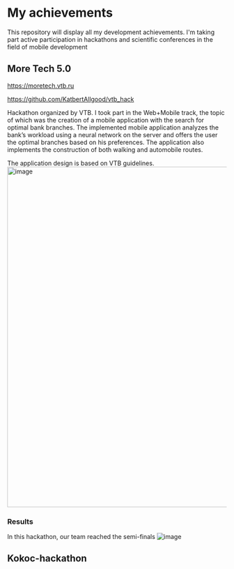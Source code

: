 # My achievements
This repository will display all my development achievements. I'm taking part active participation in hackathons and scientific conferences in the field of mobile development

## More Tech 5.0
https://moretech.vtb.ru

https://github.com/KatbertAllgood/vtb_hack 

Hackathon organized by VTB. I took part in the Web+Mobile track, the topic of which was the creation of a mobile application with the search for optimal bank branches. The implemented mobile application analyzes the bank’s workload using a neural network on the server and offers the user the optimal branches based on his preferences. The application also implements the construction of both walking and automobile routes.

The application design is based on VTB guidelines.
<img width="782" alt="image" src="https://github.com/SogYa/achievements/assets/73115406/5cb4b847-1f51-4840-8b2b-aa5f91d1688c">

### Results 
In this hackathon, our team reached the semi-finals
![image](https://github.com/SogYa/achievements/assets/73115406/dbd3b1b6-1d1d-4c56-b8c9-af500b39b356)

## Kokoc-hackathon
